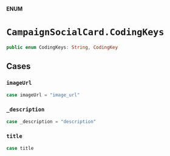 **ENUM**

# `CampaignSocialCard.CodingKeys`

```swift
public enum CodingKeys: String, CodingKey
```

## Cases
### `imageUrl`

```swift
case imageUrl = "image_url"
```

### `_description`

```swift
case _description = "description"
```

### `title`

```swift
case title
```
